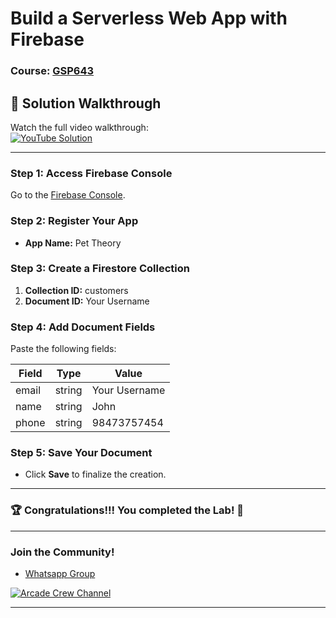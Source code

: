 # Build a Serverless Web App with Firebase

### Course: [GSP643](https://www.cloudskillsboost.google/focuses/8391?parent=catalog)

## 🚀 **Solution Walkthrough**

Watch the full video walkthrough:  
[![YouTube Solution](https://img.shields.io/badge/YouTube-Watch%20Solution-red?style=flat&logo=youtube)](https://youtu.be/WWFzCrPHsCk)

---

### Step 1: Access Firebase Console
Go to the [Firebase Console](https://console.firebase.google.com/).

### Step 2: Register Your App
- **App Name:** Pet Theory

### Step 3: Create a Firestore Collection
1. **Collection ID:** customers
2. **Document ID:** Your Username

### Step 4: Add Document Fields
Paste the following fields:

| Field |  Type  | Value             |
|-------|--------|-------------------|
| email | string | Your Username      |
| name  | string | John              |
| phone | string | 98473757454       |

### Step 5: Save Your Document
- Click **Save** to finalize the creation.

---

### 🏆 Congratulations!!! You completed the Lab! 🎉

---

### **Join the Community!**

- [Whatsapp Group](https://chat.whatsapp.com/FbVg9NI6Dp4CzfdsYmy0AE)  

[![Arcade Crew Channel](https://img.shields.io/badge/YouTube-Quick%20GCP%20Lab-red?style=flat&logo=youtube)](https://www.youtube.com/@Arcade61432)

---
